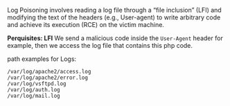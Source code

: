 Log Poisoning involves reading a log file through a “file inclusion” (LFI) and modifying the text of the headers (e.g., User-agent) to write arbitrary code and achieve its execution (RCE) on the victim machine.

**Perquisites: LFI**
We send a malicious code inside the `User-Agent` header for example, then we access the log file that contains this php code.

path examples for Logs: 

```
/var/log/apache2/access.log
/var/log/apache2/error.log
/var/log/vsftpd.log
/var/log/auth.log
/var/log/mail.log
```
